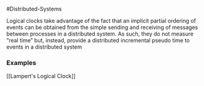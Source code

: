 #Distributed-Systems 

Logical clocks take advantage of the fact that an implicit partial ordering of events can be obtained from the simple sending and receiving of messages between processes in a distributed system. As such, they do not measure “real time” but, instead, provide a distributed incremental pseudo time to events in a distributed system

### Examples
[[Lampert's Logical Clock]]

